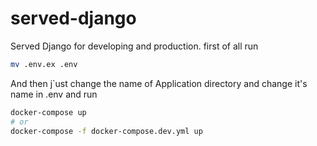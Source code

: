 # served-django
Served Django for developing and production. 
first of all run 
````bash
mv .env.ex .env
````
And then j`ust change the name of Application directory and change it's name in .env  and run 
````bash
docker-compose up 
# or
docker-compose -f docker-compose.dev.yml up
````
